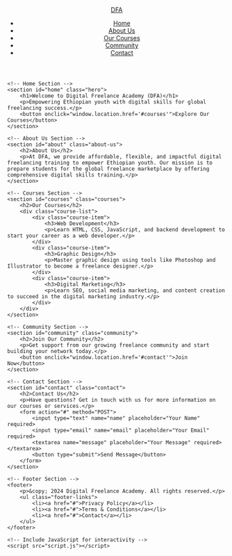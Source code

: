# <!DOCTYPE html>
<html lang="en">
<head>
    <meta charset="UTF-8">
    <meta name="viewport" content="width=device-width, initial-scale=1.0">
    <meta name="description" content="Digital Freelance Academy - Empowering the next generation of digital freelancers.">
    <meta name="keywords" content="freelance, academy, digital skills, Ethiopia, freelancing jobs, courses">
    <title>Digital Freelance Academy (DFA)</title>
    <!-- Include CSS for styling -->
    <link rel="stylesheet" href="styles.css">
</head>
<body>
    <!-- Header Section -->
    <header>
        <nav>
            <div class="logo">
                <a href="#">DFA</a> <!-- Logo of your academy -->
            </div>
            <ul class="navigation">
                <li><a href="#home">Home</a></li>
                <li><a href="#about">About Us</a></li>
                <li><a href="#courses">Our Courses</a></li>
                <li><a href="#community">Community</a></li>
                <li><a href="#contact">Contact</a></li>
            </ul>
        </nav>
    </header>

    <!-- Home Section -->
    <section id="home" class="hero">
        <h1>Welcome to Digital Freelance Academy (DFA)</h1>
        <p>Empowering Ethiopian youth with digital skills for global freelancing success.</p>
        <button onclick="window.location.href='#courses'">Explore Our Courses</button>
    </section>

    <!-- About Us Section -->
    <section id="about" class="about-us">
        <h2>About Us</h2>
        <p>At DFA, we provide affordable, flexible, and impactful digital freelancing training to empower Ethiopian youth. Our mission is to prepare students for the global freelance marketplace by offering comprehensive digital skills training.</p>
    </section>

    <!-- Courses Section -->
    <section id="courses" class="courses">
        <h2>Our Courses</h2>
        <div class="course-list">
            <div class="course-item">
                <h3>Web Development</h3>
                <p>Learn HTML, CSS, JavaScript, and backend development to start your career as a web developer.</p>
            </div>
            <div class="course-item">
                <h3>Graphic Design</h3>
                <p>Master graphic design using tools like Photoshop and Illustrator to become a freelance designer.</p>
            </div>
            <div class="course-item">
                <h3>Digital Marketing</h3>
                <p>Learn SEO, social media marketing, and content creation to succeed in the digital marketing industry.</p>
            </div>
        </div>
    </section>

    <!-- Community Section -->
    <section id="community" class="community">
        <h2>Join Our Community</h2>
        <p>Get support from our growing freelance community and start building your network today.</p>
        <button onclick="window.location.href='#contact'">Join Now</button>
    </section>

    <!-- Contact Section -->
    <section id="contact" class="contact">
        <h2>Contact Us</h2>
        <p>Have questions? Get in touch with us for more information on our courses or services.</p>
        <form action="#" method="POST">
            <input type="text" name="name" placeholder="Your Name" required>
            <input type="email" name="email" placeholder="Your Email" required>
            <textarea name="message" placeholder="Your Message" required></textarea>
            <button type="submit">Send Message</button>
        </form>
    </section>

    <!-- Footer Section -->
    <footer>
        <p>&copy; 2024 Digital Freelance Academy. All rights reserved.</p>
        <ul class="footer-links">
            <li><a href="#">Privacy Policy</a></li>
            <li><a href="#">Terms & Conditions</a></li>
            <li><a href="#">Contact</a></li>
        </ul>
    </footer>

    <!-- Include JavaScript for interactivity -->
    <script src="script.js"></script>
</body>
</html>
